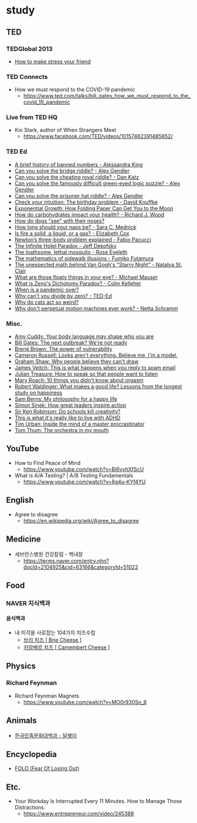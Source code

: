 # study

## TED
### TEDGlobal 2013
* [How to make stress your friend](https://www.ted.com/talks/kelly_mcgonigal_how_to_make_stress_your_friend)

### TED Connects
* How we must respond to the COVID-19 pandemic
  * https://www.ted.com/talks/bill_gates_how_we_must_respond_to_the_covid_19_pandemic

### Live from TED HQ
* Kio Stark, author of When Strangers Meet
  * https://www.facebook.com/TED/videos/10157462391485652/

### TED Ed
* [A brief history of banned numbers - Alessandra King](https://www.youtube.com/watch?v=VmWVXOIQblM)
* [Can you solve the bridge riddle? - Alex Gendler](https://ed.ted.com/lessons/can-you-solve-the-bridge-riddle-alex-gendler)
* [Can you solve the cheating royal riddle? - Dan Katz](https://www.youtube.com/watch?v=hk9c7sJ08Bg)
* [Can you solve the famously difficult green-eyed logic puzzle? - Alex Gendler](https://ed.ted.com/lessons/the-famously-difficult-green-eyed-logic-puzzle-alex-gendler)
* [Can you solve the prisoner hat riddle? - Alex Gendler](https://ed.ted.com/lessons/can-you-solve-the-prisoner-hat-riddle-alex-gendler)
* [Check your intuition: The birthday problem - David Knuffke](https://www.youtube.com/watch?v=KtT_cgMzHx8)
* [Exponential Growth: How Folding Paper Can Get You to the Moon](https://www.youtube.com/watch?v=AmFMJC45f1Q)
* [How do carbohydrates impact your health? - Richard J. Wood](https://www.youtube.com/watch?v=wxzc_2c6GMg)
* [How do dogs "see" with their noses?](https://www.ted.com/talks/alexandra_horowitz_how_do_dogs_see_with_their_noses)
* [How long should your naps be? - Sara C. Mednick](https://www.youtube.com/watch?v=BN9yqF6Um98)
* [Is fire a solid, a liquid, or a gas? - Elizabeth Cox](https://www.youtube.com/watch?v=YV8TT9LRBrY)
* [Newton’s three-body problem explained - Fabio Pacucci](https://www.youtube.com/watch?v=D89ngRr4uZg)
* [The Infinite Hotel Paradox - Jeff Dekofsky](https://ed.ted.com/lessons/the-infinite-hotel-paradox-jeff-dekofsky)
* [The loathsome, lethal mosquito - Rose Eveleth](https://ed.ted.com/lessons/the-loathsome-lethal-mosquito-rose-eveleth)
* [The mathematics of sidewalk illusions - Fumiko Futamura](https://www.youtube.com/watch?v=wujEE3PRVUo)
* [The unexpected math behind Van Gogh's "Starry Night" - Natalya St. Clair](https://www.youtube.com/watch?v=PMerSm2ToFY)
* [What are those floaty things in your eye? - Michael Mauser](https://ed.ted.com/lessons/what-are-those-floaty-things-in-your-eye-michael-mauser)
* [What is Zeno's Dichotomy Paradox? - Colm Kelleher](https://www.youtube.com/watch?v=EfqVnj-sgcc)
* [When is a pandemic over?](https://ed.ted.com/lessons/when-is-a-pandemic-over)
* [Why can't you divide by zero? - TED-Ed](https://www.youtube.com/watch?v=NKmGVE85GUU)
* [Why do cats act so weird?](https://www.ted.com/talks/tony_buffington_why_do_cats_act_so_weird)
* [Why don't perpetual motion machines ever work? - Netta Schramm](https://www.youtube.com/watch?v=A-QgGXbDyR0)

### Misc.
* [Amy Cuddy: Your body language may shape who you are](https://www.ted.com/talks/amy_cuddy_your_body_language_may_shape_who_you_are)
* [Bill Gates: The next outbreak? We're not ready](https://www.ted.com/talks/bill_gates_the_next_outbreak_we_re_not_ready)
* [Brené Brown: The power of vulnerability](https://www.ted.com/talks/brene_brown_the_power_of_vulnerability)
* [Cameron Russell: Looks aren't everything. Believe me, I'm a model.](https://www.ted.com/talks/cameron_russell_looks_aren_t_everything_believe_me_i_m_a_model)
* [Graham Shaw: Why people believe they can't draw](https://www.ted.com/talks/graham_shaw_why_people_believe_they_can_t_draw)
* [James Veitch: This is what happens when you reply to spam email](https://www.ted.com/talks/james_veitch_this_is_what_happens_when_you_reply_to_spam_email)
* [Julian Treasure: How to speak so that people want to listen](https://www.ted.com/talks/julian_treasure_how_to_speak_so_that_people_want_to_listen)
* [Mary Roach: 10 things you didn't know about orgasm](https://www.ted.com/talks/mary_roach_10_things_you_didn_t_know_about_orgasm)
* [Robert Waldinger: What makes a good life? Lessons from the longest study on happiness](https://www.ted.com/talks/robert_waldinger_what_makes_a_good_life_lessons_from_the_longest_study_on_happiness)
* [Sam Berns: My philosophy for a happy life](https://www.ted.com/talks/sam_berns_my_philosophy_for_a_happy_life)
* [Simon Sinek: How great leaders inspire action](https://www.ted.com/talks/simon_sinek_how_great_leaders_inspire_action)
* [Sir Ken Robinson: Do schools kill creativity?](https://www.ted.com/talks/ken_robinson_says_schools_kill_creativity)
* [This is what it's really like to live with ADHD](https://www.ted.com/talks/jessica_mccabe_this_is_what_it_s_really_like_to_live_with_adhd_jan_2017)
* [Tim Urban: Inside the mind of a master procrastinator](https://www.ted.com/talks/tim_urban_inside_the_mind_of_a_master_procrastinator)
* [Tom Thum: The orchestra in my mouth](https://www.ted.com/talks/tom_thum_the_orchestra_in_my_mouth)

## YouTube
* How to Find Peace of Mind
  * https://www.youtube.com/watch?v=Bi6vvhXfScU
* What is A/A Testing? | A/B Testing Fundamentals
  * https://www.youtube.com/watch?v=8g4u-KYf4YU

## English
* Agree to disagree
  * https://en.wikipedia.org/wiki/Agree_to_disagree

## Medicine
* 세브란스병원 건강칼럼 - 백내장
  * https://terms.naver.com/entry.nhn?docId=2104925&cid=63166&categoryId=51022

## Food
### NAVER 지식백과
#### 음식백과
* 내 미각을 사로잡는 104가지 치즈수첩
  * [브리 치즈 [ Brie Cheese ]](https://terms.naver.com/entry.naver?docId=961241&cid=48181&categoryId=48265)
  * [카망베르 치즈 [ Camembert Cheese ]](https://terms.naver.com/entry.naver?docId=961252&cid=48181&categoryId=48265)

## Physics
### Richard Feynman
* Richard Feynman Magnets
  * https://www.youtube.com/watch?v=MO0r930Sn_8

## Animals
* [한국민족문화대백과 - 달팽이](https://terms.naver.com/entry.nhn?docId=534462&cid=46639&categoryId=46639)

## Encyclopedia
* [FOLO (Fear Of Losing Out)](https://100.daum.net/encyclopedia/view/201XXX2010066)

## Etc.
* Your Workday Is Interrupted Every 11 Minutes. How to Manage Those Distractions.
  * https://www.entrepreneur.com/video/245388
